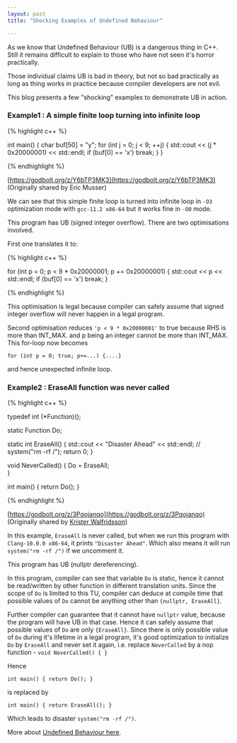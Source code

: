 ```yaml
---
layout: post
title: "Shocking Examples of Undefined Behaviour"

---
```


As we know that Undefined Behaviour (UB) is a dangerous thing in C++. Still it remains difficult to explain to those who have not seen it's horror practically.

Those individual claims UB is bad in theory, but not so bad practically as long as thing works in practice because compiler developers are not evil.

This blog presents a few "shocking" examples to demonstrate UB in action.

### Example1 : A simple finite loop turning into infinite loop

{% highlight c++ %}

int main() {
  char buf[50] = "y";
  for (int j = 0; j < 9; ++j) {
    std::cout << (j * 0x20000001) << std::endl;
    if (buf[0] == 'x') break;
  }
}

{% endhighlight %}

[https://godbolt.org/z/Y6bTP3MK3](https://godbolt.org/z/Y6bTP3MK3) (Originally shared by Eric Musser)

We can see that this simple finite loop is turned into infinite loop in `-O3` optimization mode with `gcc-11.2 x86-64` but it works fine in `-O0` mode.

This program has UB (signed integer overflow). There are two optimisations involved.

First one translates it to:

{% highlight c++ %}

for (int p = 0; p < 9 * 0x20000001; p += 0x20000001) {
  std::cout << p << std::endl;
  if (buf[0] == 'x') break;
}

{% endhighlight %}

This optimisation is legal because compiler can safely assume that signed integer overflow will never happen in a legal program.

Second optimisation reduces `'p < 9 * 0x20000001'` to true because RHS is more than INT_MAX. and p being an integer cannot be more than INT_MAX. This for-loop now becomes

`for (int p = 0; true; p+=...) {....}`

and hence unexpected infinite loop.

### Example2 : EraseAll function was never called

{% highlight c++ %}

typedef int (*Function)();

static Function Do;

static int EraseAll() {
  std::cout << "Disaster Ahead" << std::endl;
  // system("rm -rf /");
  return 0;
}

void NeverCalled() {
  Do = EraseAll;  
}

int main() {
  return Do();
}

{% endhighlight %}

[https://godbolt.org/z/3Pqojanqo](https://godbolt.org/z/3Pqojanqo) (Originally shared by [Krister Walfridsson](https://kristerw.blogspot.com/2017/09/follow-up-on-why-undefined-behavior-may.html))

In this example, `EraseAll` is never called, but when we run this program with `Clang-10.0.0 x86-64`, it prints `"Disaster Ahead"`. Which also means it will run `system("rm -rf /")` if we uncomment it.

This program has UB (nullptr dereferencing).

In this program, compiler can see that variable `Do` is static, hence it cannot be read/written by other function in different translation units. Since the scope of `Do` is limited to this TU, compiler can deduce at compile time that possible values of `Do` cannot be anything other than `{nullptr, EraseAll}`.

Further compiler can guarantee that it cannot have `nullptr` value, because the program will have UB in that case. Hence it can safely assume that possible values of `Do` are only `{EraseAll}`. Since there is only possible value of `Do` during it's lifetime in a legal program, it's good optimization to initialize `Do` by `EraseAll` and never set it again, i.e. replace `NeverCalled` by a nop function - `void NeverCalled() { }`

Hence 

`int main() { return Do(); }`

is replaced by

`int main() { return EraseAll(); }`

Which leads to disaster `system("rm -rf /")`.


More about [Undefined Behaviour here](https://mohitmv.github.io/blog/Cpp-Undefined-Behaviour-101/).

